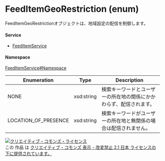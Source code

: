 

# FeedItemGeoRestriction (enum)

FeedItemGeoRestrictionオブジェクトは、地域設定の配信を制御します。

#### Service

+ [FeedItemService](../../services/FeedItemService.md)

#### Namespace

[FeedItemService#Namespace](../../services/FeedItemService.md#namespace)

| Enumeration  |       Type       |          Description          |
| ------------ | ---------------- | ----------------------------- |
| NONE | xsd:string | 検索キーワードとユーザーの所在地の関係にかかわらず、配信されます。 |
| LOCATION_OF_PRESENCE | xsd:string | 検索キーワードがユーザーの所在地と無関係の場合は配信されません。 |

<a rel="license" href="http://creativecommons.org/licenses/by-nd/2.1/jp/"><img alt="クリエイティブ・コモンズ・ライセンス" style="border-width:0" src="https://i.creativecommons.org/l/by-nd/2.1/jp/88x31.png" /></a><br />この 作品 は <a rel="license" href="http://creativecommons.org/licenses/by-nd/2.1/jp/">クリエイティブ・コモンズ 表示 - 改変禁止 2.1 日本 ライセンスの下に提供されています。</a>
